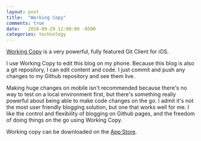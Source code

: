 ```yaml
---
layout: post
title:  "Working Copy"
comments: true
date:   2018-09-29 12:00:00 -0500
categories: technology
---
```


[Working Copy](https://workingcopyapp.com/) is a very powerful, fully featured Git Client for iOS.

I use Working Copy to edit this blog on my phone. Because this blog is also a git repository, I can edit content and code. I just commit and push any changes to my Github repository and see them live.

Making huge changes on mobile isn't recommended because there's no way to test on a local environment first, but there's something really powerful about being able to make code changes on the go. I admit it's not the most user friendly blogging solution, but one that works well for me. I like the control and flexibility of blogging on Github pages, and the freedom of doing things on the go using Working Copy.

Working copy can be downloaded on the [App Store](https://itunes.apple.com/us/app/working-copy/id896694807?mt=8&uo=6&at=1000lHq&ct=workingcopyapp).